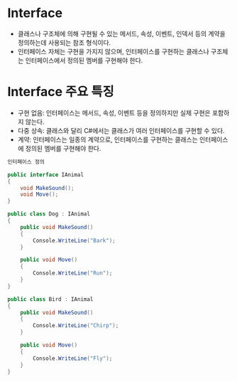 # Interface
  * 클래스나 구조체에 의해 구현될 수 있는 메서드, 속성, 이벤트, 인덱서 등의 계약을 정의하는데 사용되는 참조 형식이다.
  * 인터페이스 자체는 구현을 가지지 않으며, 인터페이스를 구현하는 클래스나 구조체는 인터페이스에서 정의된 멤버를 구현해야 한다.

# Interface 주요 특징
  * 구현 없음: 인터페이스는 메서드, 속성, 이벤트 등을 정의하지만 실제 구현은 포함하지 않는다.
  * 다중 상속: 클래스와 달리 C#에서는 클래스가 여러 인터페이스를 구현할 수 있다.
  * 계약: 인터페이스는 일종의 계약으로, 인터페이스를 구현하는 클래스는 인터페이스에 정의된 멤버를 구현해야 한다.

```C#
인터페이스 정의

public interface IAnimal
{
    void MakeSound();
    void Move();
}

public class Dog : IAnimal
{
    public void MakeSound()
    {
        Console.WriteLine("Bark");
    }

    public void Move()
    {
        Console.WriteLine("Run");
    }
}

public class Bird : IAnimal
{
    public void MakeSound()
    {
        Console.WriteLine("Chirp");
    }

    public void Move()
    {
        Console.WriteLine("Fly");
    }
}

```


